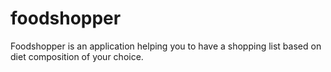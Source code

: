 # foodshopper

Foodshopper is an application helping you to have a shopping list based on diet composition of your choice.
